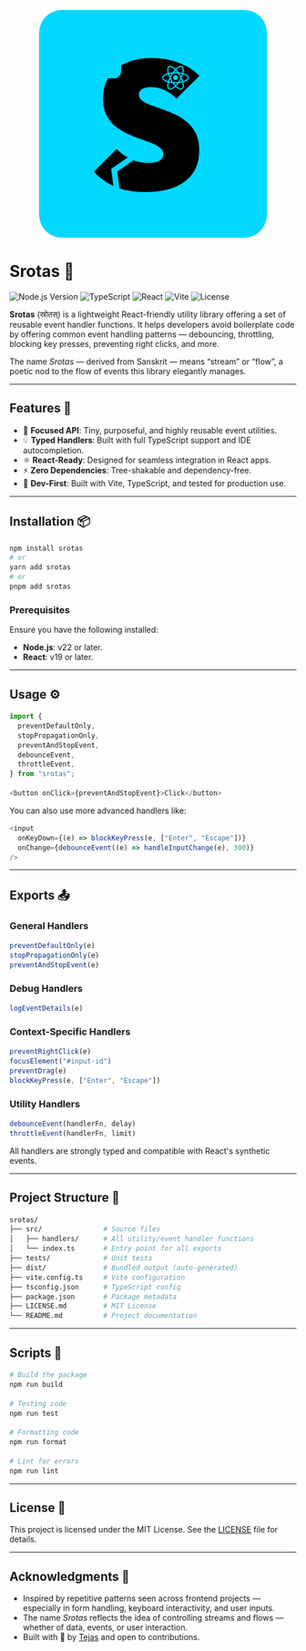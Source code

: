 <p align="center">
  <img src="logo.svg" alt="Srotas Logo">
</p>

# Srotas 🔁

![Node.js Version](https://img.shields.io/badge/Node.js-22%2B-339933?logo=nodedotjs&logoColor=white)
![TypeScript](https://img.shields.io/badge/TypeScript-5%2B-007ACC?logo=typescript&logoColor=white)
![React](https://img.shields.io/badge/React-19%2B-61DAFB?logo=react&logoColor=white)
![Vite](https://img.shields.io/badge/Vite-6%2B-646CFF?logo=vite&logoColor=white)
![License](https://img.shields.io/badge/License-MIT-yellow?logo=open-source-initiative&logoColor=white)

**Srotas** (स्रोतस्) is a lightweight React-friendly utility library offering a set of reusable event handler functions. It helps developers avoid boilerplate code by offering common event handling patterns — debouncing, throttling, blocking key presses, preventing right clicks, and more.

The name *Srotas* — derived from Sanskrit — means “stream” or “flow”, a poetic nod to the flow of events this library elegantly manages.

---

## Features 🌊

- 🎯 **Focused API**: Tiny, purposeful, and highly reusable event utilities.
- 💡 **Typed Handlers**: Built with full TypeScript support and IDE autocompletion.
- ⚛️ **React-Ready**: Designed for seamless integration in React apps.
- ⚡ **Zero Dependencies**: Tree-shakable and dependency-free.
- 🧪 **Dev-First**: Built with Vite, TypeScript, and tested for production use.

---

## Installation 📦

```bash
npm install srotas
# or
yarn add srotas
# or
pnpm add srotas
```

### Prerequisites

Ensure you have the following installed:

- **Node.js**: v22 or later.
- **React**: v19 or later.

---

## Usage ⚙️

```ts
import {
  preventDefaultOnly,
  stopPropagationOnly,
  preventAndStopEvent,
  debounceEvent,
  throttleEvent,
} from "srotas";

<button onClick={preventAndStopEvent}>Click</button>
```

You can also use more advanced handlers like:

```ts
<input
  onKeyDown={(e) => blockKeyPress(e, ["Enter", "Escape"])}
  onChange={debounceEvent((e) => handleInputChange(e), 300)}
/>
```

---

## Exports 📤

### General Handlers

```ts
preventDefaultOnly(e)
stopPropagationOnly(e)
preventAndStopEvent(e)
```

### Debug Handlers

```ts
logEventDetails(e)
```

### Context-Specific Handlers

```ts
preventRightClick(e)
focusElement("#input-id")
preventDrag(e)
blockKeyPress(e, ["Enter", "Escape"])
```

### Utility Handlers

```ts
debounceEvent(handlerFn, delay)
throttleEvent(handlerFn, limit)
```

All handlers are strongly typed and compatible with React's synthetic events.

---

## Project Structure 📂

```bash
srotas/
├── src/               # Source files
│   ├── handlers/      # All utility/event handler functions
│   └── index.ts       # Entry point for all exports
├── tests/             # Unit tests
├── dist/              # Bundled output (auto-generated)
├── vite.config.ts     # Vite configuration
├── tsconfig.json      # TypeScript config
├── package.json       # Package metadata
├── LICENSE.md         # MIT License
└── README.md          # Project documentation
```

---

## Scripts 🚀

```bash
# Build the package
npm run build

# Testing code
npm run test

# Formatting code
npm run format

# Lint for errors
npm run lint
```

---

## License 📜

This project is licensed under the MIT License. See the [LICENSE](LICENSE.md) file for details.

---

## Acknowledgments 🙌

- Inspired by repetitive patterns seen across frontend projects — especially in form handling, keyboard interactivity, and user inputs.
- The name *Srotas* reflects the idea of controlling streams and flows — whether of data, events, or user interaction.
- Built with 🧡 by [Tejas](https://github.com/your-username) and open to contributions.
